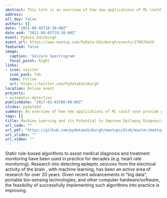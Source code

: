 ```yaml
---
abstract: This talk is an overview of how new applications of ML could soon provide physiologists with better quantitative tools to improve workflow and diagnostic accuracy. Prior knowledge of epilepsy, neuroscience, and ML is not assumed -  talk aims to be accessible to a broad range of backgrounds.
address:
all_day: false
authors: []
date: "2021-08-05T18:30:00Z"
date_end: "2021-08-05T19:30:00Z"
event: PyData Edinburgh
event_url: https://www.meetup.com/PyData-Edinburgh/events/279576429
featured: false
image:
  caption: 'Seizure Spectrogram'
  focal_point: Right
links:
- icon: twitter
  icon_pack: fab
  name: Follow
  url: https://twitter.com/PyDataEdinburgh
location: Online event
projects:
- automatic-detection
publishDate: "2017-01-01T00:00:00Z"
slides: pydataEd
summary: An overview of how new applications of ML could soon provide physiologists with better quantitative tools to improve workflow and diagnostic accuracy.
tags: []
title: Machine Learning and its Potential to Improve Epilepsy Diagnosis
url_code: ""
url_pdf: "https://github.com/pydataedinburgh/meetups/blob/master/meetup-2021-08-05-v/David-Elliott-ML-Epilepsy-Diagnosis.pdf"
url_slides: ""
url_video: ""
---
```


Static rule-based algorithms to assist medical diagnosis and treatment monitoring have been used in practice for decades (e.g. heart rate monitoring). Research into detecting epileptic seizures from the electrical activity of the brain , with machine learning, has been an active area of research for over 20 years. Given recent advancements in "big data", portable bio-sensing technologies, and other computer hardware/software, the feasibility of successfully implementing such algorithms into practice is improving.